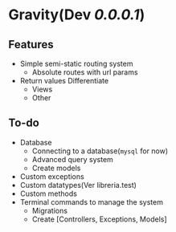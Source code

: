 # Gravity(**Dev** *0.0.0.1*)

## Features
* Simple semi-static routing system
    * Absolute routes with url params
* Return values Differentiate
    * Views
    * Other

## To-do
* Database
    * Connecting to a database(`mysql` for now)
    * Advanced query system
    * Create models
* Custom exceptions
* Custom datatypes(Ver libreria.test)
* Custom methods
* Terminal commands to manage the system
    * Migrations
    * Create [Controllers, Exceptions, Models]